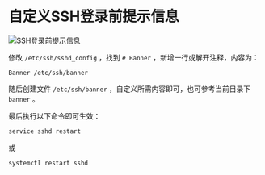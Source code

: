 # 自定义SSH登录前提示信息

![SSH登录前提示信息](https://user-images.githubusercontent.com/16408325/84456961-fe02fc80-ac93-11ea-93b6-e72695c1f6ba.png)

修改 `/etc/ssh/sshd_config` ，找到 `# Banner` ，新增一行或解开注释，内容为：

```
Banner /etc/ssh/banner
```

随后创建文件 `/etc/ssh/banner` ，自定义所需内容即可，也可参考当前目录下 `banner` 。

最后执行以下命令即可生效：

```bash
service sshd restart
```

或

```bash
systemctl restart sshd
```
